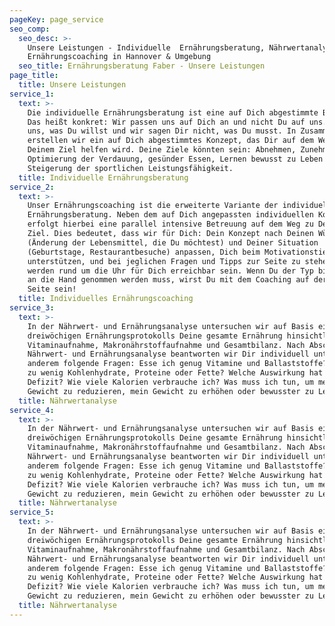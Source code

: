 ```yaml
---
pageKey: page_service
seo_comp:
  seo_desc: >-
    Unsere Leistungen - Individuelle  Ernährungsberatung, Nährwertanalyse,
    Ernährungscoaching in Hannover & Umgebung
  seo_title: Ernährungsberatung Faber - Unsere Leistungen
page_title:
  title: Unsere Leistungen
service_1:
  text: >-
    Die individuelle Ernährungsberatung ist eine auf Dich abgestimmte Beratung.
    Das heißt konkret: Wir passen uns auf Dich an und nicht Du auf uns. Du sagst
    uns, was Du willst und wir sagen Dir nicht, was Du musst. In Zusammenarbeit
    erstellen wir ein auf Dich abgestimmtes Konzept, das Dir auf dem Weg zu
    Deinem Ziel helfen wird. Deine Ziele könnten sein: Abnehmen, Zunehmen,
    Optimierung der Verdauung, gesünder Essen, Lernen bewusst zu Leben oder
    Steigerung der sportlichen Leistungsfähigkeit. 
  title: Individuelle Ernährungsberatung
service_2:
  text: >-
    Unser Ernährungscoaching ist die erweiterte Variante der individuellen
    Ernährungsberatung. Neben dem auf Dich angepassten individuellen Konzept
    erfolgt hierbei eine parallel intensive Betreuung auf dem Weg zu Deinem
    Ziel. Dies bedeutet, dass wir für Dich: Dein Konzept nach Deinen Wünschen
    (Änderung der Lebensmittel, die Du möchtest) und Deiner Situation
    (Geburtstage, Restaurantbesuche) anpassen, Dich beim Motivationstief
    unterstützen, und bei jeglichen Fragen und Tipps zur Seite zu stehen. Wir
    werden rund um die Uhr für Dich erreichbar sein. Wenn Du der Typ bist, der
    an die Hand genommen werden muss, wirst Du mit dem Coaching auf der sicheren
    Seite sein!
  title: Individuelles Ernährungscoaching
service_3:
  text: >-
    In der Nährwert- und Ernährungsanalyse untersuchen wir auf Basis eines
    dreiwöchigen Ernährungsprotokolls Deine gesamte Ernährung hinsichtlich der
    Vitaminaufnahme, Makronährstoffaufnahme und Gesamtbilanz. Nach Abschluss der
    Nährwert- und Ernährungsanalyse beantworten wir Dir individuell unter
    anderem folgende Fragen: Esse ich genug Vitamine und Ballaststoffe? Esse ich
    zu wenig Kohlenhydrate, Proteine oder Fette? Welche Auswirkung hat ein
    Defizit? Wie viele Kalorien verbrauche ich? Was muss ich tun, um mein
    Gewicht zu reduzieren, mein Gewicht zu erhöhen oder bewusster zu Leben?
  title: Nährwertanalyse
service_4:
  text: >-
    In der Nährwert- und Ernährungsanalyse untersuchen wir auf Basis eines
    dreiwöchigen Ernährungsprotokolls Deine gesamte Ernährung hinsichtlich der
    Vitaminaufnahme, Makronährstoffaufnahme und Gesamtbilanz. Nach Abschluss der
    Nährwert- und Ernährungsanalyse beantworten wir Dir individuell unter
    anderem folgende Fragen: Esse ich genug Vitamine und Ballaststoffe? Esse ich
    zu wenig Kohlenhydrate, Proteine oder Fette? Welche Auswirkung hat ein
    Defizit? Wie viele Kalorien verbrauche ich? Was muss ich tun, um mein
    Gewicht zu reduzieren, mein Gewicht zu erhöhen oder bewusster zu Leben?
  title: Nährwertanalyse
service_5:
  text: >-
    In der Nährwert- und Ernährungsanalyse untersuchen wir auf Basis eines
    dreiwöchigen Ernährungsprotokolls Deine gesamte Ernährung hinsichtlich der
    Vitaminaufnahme, Makronährstoffaufnahme und Gesamtbilanz. Nach Abschluss der
    Nährwert- und Ernährungsanalyse beantworten wir Dir individuell unter
    anderem folgende Fragen: Esse ich genug Vitamine und Ballaststoffe? Esse ich
    zu wenig Kohlenhydrate, Proteine oder Fette? Welche Auswirkung hat ein
    Defizit? Wie viele Kalorien verbrauche ich? Was muss ich tun, um mein
    Gewicht zu reduzieren, mein Gewicht zu erhöhen oder bewusster zu Leben?
  title: Nährwertanalyse
---
```


